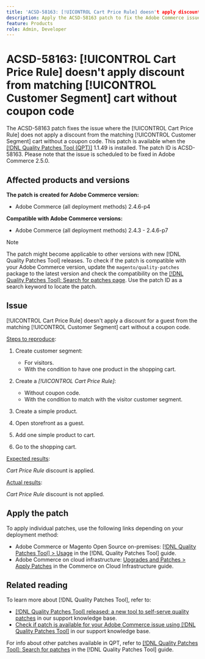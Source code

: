 ```yaml
---
title: 'ACSD-58163: [!UICONTROL Cart Price Rule] doesn't apply discount from matching [!UICONTROL Customer Segment] cart without coupon code'
description: Apply the ACSD-58163 patch to fix the Adobe Commerce issue where the [!UICONTROL Cart Price Rule] doesn't apply a discount for a guest from the matching [!UICONTROL Customer Segment] cart without a coupon code.
feature: Products
role: Admin, Developer
---
```


# ACSD-58163: [!UICONTROL Cart Price Rule] doesn't apply discount from matching [!UICONTROL Customer Segment] cart without coupon code

The ACSD-58163 patch fixes the issue where the [!UICONTROL Cart Price Rule] does not apply a discount from the matching [!UICONTROL Customer Segment] cart without a coupon code. This patch is available when the [[!DNL Quality Patches Tool (QPT)]](/help/announcements/adobe-commerce-announcements/magento-quality-patches-released-new-tool-to-self-serve-quality-patches.md) 1.1.49 is installed. The patch ID is ACSD-58163. Please note that the issue is scheduled to be fixed in Adobe Commerce 2.5.0.

## Affected products and versions

**The patch is created for Adobe Commerce version:**

* Adobe Commerce (all deployment methods) 2.4.6-p4

**Compatible with Adobe Commerce versions:**

* Adobe Commerce (all deployment methods) 2.4.3 - 2.4.6-p7

>[!NOTE]
>
>The patch might become applicable to other versions with new [!DNL Quality Patches Tool] releases. To check if the patch is compatible with your Adobe Commerce version, update the `magento/quality-patches` package to the latest version and check the compatibility on the [[!DNL Quality Patches Tool]: Search for patches page](https://experienceleague.adobe.com/tools/commerce-quality-patches/index.html). Use the patch ID as a search keyword to locate the patch.

## Issue

[!UICONTROL Cart Price Rule] doesn't apply a discount for a guest from the matching [!UICONTROL Customer Segment] cart without a coupon code.

<u>Steps to reproduce</u>:

1. Create customer segment:
   * For visitors.
   * With the condition to have one product in the shopping cart.

1. Create a *[!UICONTROL Cart Price Rule]*: 
   * Without coupon code.
   * With the condition to match with the visitor customer segment.
  
1. Create a simple product.
1. Open storefront as a guest.
1. Add one simple product to cart.
1. Go to the shopping cart.

<u>Expected results</u>:

*Cart Price Rule* discount is applied.

<u>Actual results</u>:

*Cart Price Rule* discount is not applied.

## Apply the patch

To apply individual patches, use the following links depending on your deployment method:

* Adobe Commerce or Magento Open Source on-premises: [[!DNL Quality Patches Tool] > Usage](https://experienceleague.adobe.com/docs/commerce-operations/tools/quality-patches-tool/usage.html) in the [!DNL Quality Patches Tool] guide.
* Adobe Commerce on cloud infrastructure: [Upgrades and Patches > Apply Patches](https://experienceleague.adobe.com/docs/commerce-cloud-service/user-guide/develop/upgrade/apply-patches.html) in the Commerce on Cloud Infrastructure guide.

## Related reading

To learn more about [!DNL Quality Patches Tool], refer to:

* [[!DNL Quality Patches Tool] released: a new tool to self-serve quality patches](/help/announcements/adobe-commerce-announcements/magento-quality-patches-released-new-tool-to-self-serve-quality-patches.md) in our support knowledge base.
* [Check if patch is available for your Adobe Commerce issue using [!DNL Quality Patches Tool]](/help/support-tools/patches-available-in-qpt-tool/check-patch-for-magento-issue-with-magento-quality-patches.md) in our support knowledge base.

For info about other patches available in QPT, refer to [[!DNL Quality Patches Tool]: Search for patches](https://experienceleague.adobe.com/tools/commerce-quality-patches/index.html) in the [!DNL Quality Patches Tool] guide.

